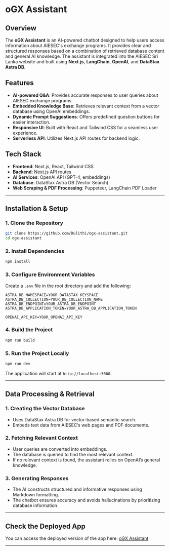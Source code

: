 # oGX Assistant

## Overview

The **oGX Assistant** is an AI-powered chatbot designed to help users access information about AIESEC's exchange programs. It provides clear and structured responses based on a combination of retrieved database content and general AI knowledge. The assistant is integrated into the AIESEC Sri Lanka website and built using **Next.js**, **LangChain**, **OpenAI**, and **DataStax Astra DB**.

## Features

- **AI-powered Q&A**: Provides accurate responses to user queries about AIESEC exchange programs.
- **Embedded Knowledge Base**: Retrieves relevant context from a vector database using OpenAI embeddings.
- **Dynamic Prompt Suggestions**: Offers predefined question buttons for easier interaction.
- **Responsive UI**: Built with React and Tailwind CSS for a seamless user experience.
- **Serverless API**: Utilizes Next.js API routes for backend logic.

## Tech Stack

- **Frontend**: Next.js, React, Tailwind CSS
- **Backend**: Next.js API routes
- **AI Services**: OpenAI API (GPT-4, embeddings)
- **Database**: DataStax Astra DB (Vector Search)
- **Web Scraping & PDF Processing**: Puppeteer, LangChain PDF Loader

---

## Installation & Setup

### 1. Clone the Repository

```sh
git clone https://github.com/Dulithi/ogx-assistant.git
cd ogx-assistant
```

### 2. Install Dependencies

```sh
npm install
```

### 3. Configure Environment Variables

Create a `.env` file in the root directory and add the following:

```env
ASTRA_DB_NAMESPACE=YOUR_DATASTAX_KEYSPACE
ASTRA_DB_COLLECTION=YOUR_DB_COLLECTION_NAME
ASTRA_DB_ENDPOINT=YOUR_ASTRA_DB_ENDPOINT
ASTRA_DB_APPLICATION_TOKEN=YOUR_ASTRA_DB_APPLICATION_TOKEN

OPENAI_API_KEY=YOUR_OPENAI_API_KEY
```

### 4. Build the Project

```sh
npm run build
```

### 5. Run the Project Locally

```sh
npm run dev
```

The application will start at `http://localhost:3000`.

---

## Data Processing & Retrieval

### 1. **Creating the Vector Database**

- Uses DataStax Astra DB for vector-based semantic search.
- Embeds text data from AIESEC’s web pages and PDF documents.

### 2. **Fetching Relevant Context**

- User queries are converted into embeddings.
- The database is queried to find the most relevant context.
- If no relevant context is found, the assistant relies on OpenAI’s general knowledge.

### 3. **Generating Responses**

- The AI constructs structured and informative responses using Markdown formatting.
- The chatbot ensures accuracy and avoids hallucinations by prioritizing database information.

---

## Check the Deployed App
You can access the deployed version of the app here: [oGX Assistant](https://ogx-assistant.vercel.app/)

---
